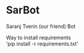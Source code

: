 # SarBot
Saranj Tverin (our friend) Bot

Way to install requirements  
'pip install -r requirements.txt'
